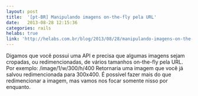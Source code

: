 ```yaml
---
layout: post
title:  '[pt-BR] Manipulando imagens on-the-fly pela URL'
date:   2013-08-28 12:15:36
categories: rails
helabs: true
link: 'http://helabs.com.br/blog/2013/08/28/manipulando-imagens-on-the-fly-pela-url/'
---
```


Digamos que você possui uma API e precisa que algumas imagens sejam cropadas, ou redimencionadas, de vários tamanhos on-the-fly pela URL. Por exemplo: /image/1/w/300/h/400 Retornaria uma imagem que você já salvou redimencionada para 300x400. É possível fazer mais do que redimencionar a imagem, mas vamos nos focar somente nisso por enquanto.